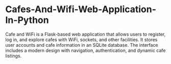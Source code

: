 # Cafes-And-Wifi-Web-Application-In-Python
Cafe and WiFi is a Flask-based web application that allows users to register, log in, and explore cafes with WiFi, sockets, and other facilities. It stores user accounts and cafe information in an SQLite database. The interface includes a modern design with navigation, authentication, and dynamic cafe listings.
